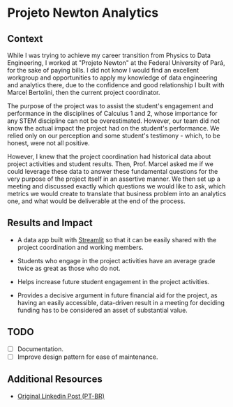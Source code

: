 # Projeto Newton Analytics

## Context

While I was trying to achieve my career transition from Physics to Data Engineering, I worked at "Projeto Newton" at the Federal University of Pará, for the sake of paying bills. I did not know I would find an excellent workgroup and opportunities to apply my knowledge of data engineering and analytics there, due to the confidence and good relationship I built with Marcel Bertolini, then the current project coordinator.

The purpose of the project was to assist the student's engagement and performance in the disciplines of Calculus 1 and 2, whose importance for any STEM discipline can not be overestimated. However, our team did not know the actual impact the project had on the student's performance. We relied only on our perception and some student's testimony - which, to be honest, were not all positive.

However, I knew that the project coordination had historical data about project activities and student results. Then, Prof. Marcel asked me if we could leverage these data to answer these fundamental questions for the very purpose of the project itself in an assertive manner. We then set up a meeting and discussed exactly which questions we would like to ask, which metrics we would create to translate that business problem into an analytics one, and what would be deliverable at the end of the process.

## Results and Impact

* A data app built with [Streamlit](https://streamlit.io/) so that it can be easily shared with the project coordination and working members.

* Students who engage in the project activities have an average grade twice as great as those who do not.

* Helps increase future student engagement in the project activities.

* Provides a decisive argument in future financial aid for the project, as having an easily accessible, data-driven result in a meeting for deciding funding has to be considered an asset of substantial value.

## TODO

- [ ] Documentation.
- [ ] Improve design pattern for ease of maintenance.

## Additional Resources

* [Original Linkedin Post (PT-BR)](https://www.linkedin.com/feed/update/urn:li:activity:7111786264948842496/)